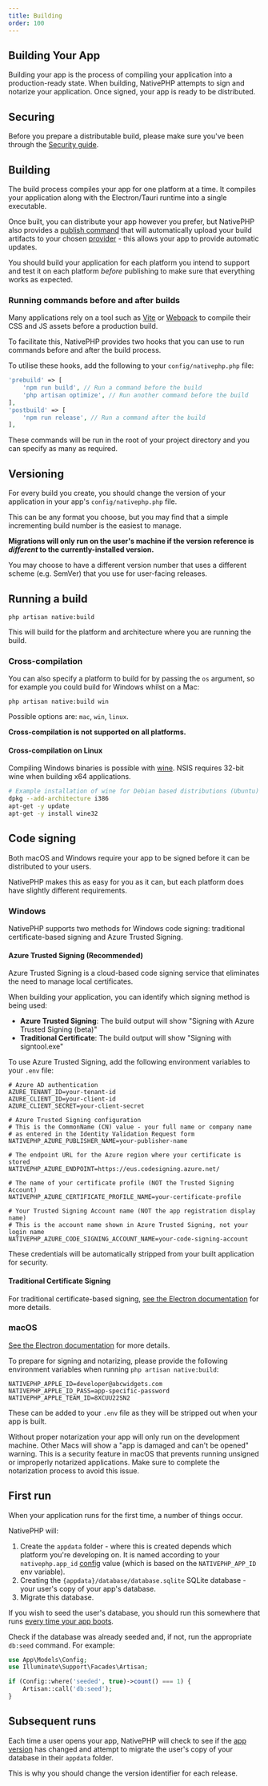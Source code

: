 ```yaml
---
title: Building
order: 100
---
```


## Building Your App

Building your app is the process of compiling your application into a production-ready state. When building, NativePHP
attempts to sign and notarize your application. Once signed, your app is ready to be distributed.

## Securing

Before you prepare a distributable build, please make sure you've been through the
[Security guide](/docs/digging-deeper/security).

## Building

The build process compiles your app for one platform at a time. It compiles your application along with the
Electron/Tauri runtime into a single executable.

Once built, you can distribute your app however you prefer, but NativePHP also provides a [publish command](publishing)
that will automatically upload your build artifacts to your chosen [provider](/docs/publishing/updating) - this allows
your app to provide automatic updates.

You should build your application for each platform you intend to support and test it on each platform _before_
publishing to make sure that everything works as expected.

### Running commands before and after builds
Many applications rely on a tool such as <a href="https://vitejs.dev/" target="_blank">Vite</a> or <a href="https://webpack.js.org/" target="_blank">Webpack</a> to compile their CSS and JS assets before a production build.

To facilitate this, NativePHP provides two hooks that you can use to run commands before and after the build process.

To utilise these hooks, add the following to your `config/nativephp.php` file:

```php
'prebuild' => [
    'npm run build', // Run a command before the build
    'php artisan optimize', // Run another command before the build
],
'postbuild' => [
    'npm run release', // Run a command after the build
],
```

These commands will be run in the root of your project directory and you can specify as many as required.

## Versioning

For every build you create, you should change the version of your application in your app's `config/nativephp.php` file.

This can be any format you choose, but you may find that a simple incrementing build number is the easiest to manage.

**Migrations will only run on the user's machine if the version reference is _different_ to the currently-installed version.**

You may choose to have a different version number that uses a different scheme (e.g. SemVer) that you use for user-facing
releases.

## Running a build

```shell
php artisan native:build
```

This will build for the platform and architecture where you are running the build.

### Cross-compilation

You can also specify a platform to build for by passing the `os` argument, so for example you could build for Windows
whilst on a Mac:

```shell
php artisan native:build win
```

Possible options are: `mac`, `win`, `linux`.

**Cross-compilation is not supported on all platforms.**

#### Cross-compilation on Linux

Compiling Windows binaries is possible with <a href="https://www.winehq.org/" target="_blank">wine</a>.
NSIS requires 32-bit wine when building x64 applications.

```bash
# Example installation of wine for Debian based distributions (Ubuntu)
dpkg --add-architecture i386
apt-get -y update
apt-get -y install wine32
```

## Code signing

Both macOS and Windows require your app to be signed before it can be distributed to your users.

NativePHP makes this as easy for you as it can, but each platform does have slightly different requirements.

### Windows

NativePHP supports two methods for Windows code signing: traditional certificate-based signing and Azure Trusted Signing.

#### Azure Trusted Signing (Recommended)

Azure Trusted Signing is a cloud-based code signing service that eliminates the need to manage local certificates. 

When building your application, you can identify which signing method is being used:
- **Azure Trusted Signing**: The build output will show "Signing with Azure Trusted Signing (beta)"
- **Traditional Certificate**: The build output will show "Signing with signtool.exe"

To use Azure Trusted Signing, add the following environment variables to your `.env` file:

```dotenv
# Azure AD authentication
AZURE_TENANT_ID=your-tenant-id
AZURE_CLIENT_ID=your-client-id
AZURE_CLIENT_SECRET=your-client-secret

# Azure Trusted Signing configuration
# This is the CommonName (CN) value - your full name or company name
# as entered in the Identity Validation Request form
NATIVEPHP_AZURE_PUBLISHER_NAME=your-publisher-name

# The endpoint URL for the Azure region where your certificate is stored
NATIVEPHP_AZURE_ENDPOINT=https://eus.codesigning.azure.net/

# The name of your certificate profile (NOT the Trusted Signing Account)
NATIVEPHP_AZURE_CERTIFICATE_PROFILE_NAME=your-certificate-profile

# Your Trusted Signing Account name (NOT the app registration display name)
# This is the account name shown in Azure Trusted Signing, not your login name
NATIVEPHP_AZURE_CODE_SIGNING_ACCOUNT_NAME=your-code-signing-account
```

These credentials will be automatically stripped from your built application for security.

#### Traditional Certificate Signing

For traditional certificate-based signing, <a href="https://www.electronforge.io/guides/code-signing/code-signing-windows" target="_blank">see the Electron documentation</a> for more details.

### macOS

<a href="https://www.electronforge.io/guides/code-signing/code-signing-macos" target="_blank">See the Electron documentation</a> for more details.

To prepare for signing and notarizing, please provide the following environment variables when running
`php artisan native:build`:

```dotenv
NATIVEPHP_APPLE_ID=developer@abcwidgets.com
NATIVEPHP_APPLE_ID_PASS=app-specific-password
NATIVEPHP_APPLE_TEAM_ID=8XCUU22SN2
```

These can be added to your `.env` file as they will be stripped out when your app is built.

Without proper notarization your app will only run on the development machine. Other Macs will show a "app is damaged and can't be opened" warning.
This is a security feature in macOS that prevents running unsigned or improperly notarized applications. Make sure to complete the notarization process to avoid this issue.

## First run

When your application runs for the first time, a number of things occur.

NativePHP will:

1. Create the `appdata` folder - where this is created depends which platform you're developing on. It is named
   according to your `nativephp.app_id` [config](/docs/getting-started/configuration) value (which is based on the
   `NATIVEPHP_APP_ID` env variable).
2. Creating the `{appdata}/database/database.sqlite` SQLite database - your user's copy of your app's database.
3. Migrate this database.

If you wish to seed the user's database, you should run this somewhere that runs
[every time your app boots](/docs/the-basics/app-lifecycle#codeApplicationBootedcode).

Check if the database was already seeded and, if not, run the appropriate `db:seed` command. For example:

```php
use App\Models\Config;
use Illuminate\Support\Facades\Artisan;

if (Config::where('seeded', true)->count() === 1) {
    Artisan::call('db:seed');
}
```

## Subsequent runs

Each time a user opens your app, NativePHP will check to see if the [app version](#versioning) has changed and attempt
to migrate the user's copy of your database in their `appdata` folder.

This is why you should change the version identifier for each release.
